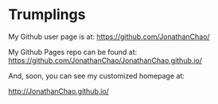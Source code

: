 # Trumplings

My Github user page is at: 
https://github.com/JonathanChao/

My Github Pages repo can be found at:  
https://github.com/JonathanChao/JonathanChao.github.io/

And, soon, you can see my customized homepage at:

http://JonathanChao.github.io/
